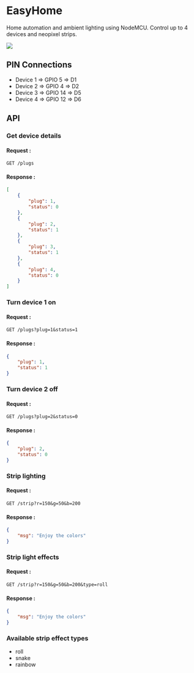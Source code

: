 # EasyHome
Home automation and ambient lighting using NodeMCU.
Control up to 4 devices and neopixel strips.

![](https://i.imgur.com/E4ydN86.png)

## PIN Connections
 * Device 1 => GPIO 5 =>  D1
 * Device 2 => GPIO 4 =>  D2
 * Device 3 => GPIO 14 =>  D5
 * Device 4 => GPIO 12 =>  D6

## API

### Get device details
#### Request :
`GET /plugs`
#### Response :
```json
[
    {
        "plug": 1,
        "status": 0
    },
    {
        "plug": 2,
        "status": 1
    },
    {
        "plug": 3,
        "status": 1
    },
    {
        "plug": 4,
        "status": 0
    }
]
```

### Turn device 1 on
#### Request :
`GET /plugs?plug=1&status=1`
#### Response :
```json
{
    "plug": 1,
    "status": 1
}
```

### Turn device 2 off
#### Request :
`GET /plugs?plug=2&status=0`
#### Response :
```json
{
    "plug": 2,
    "status": 0
}
```

### Strip lighting
#### Request :
`GET /strip?r=150&g=50&b=200`
#### Response :
```json
{
    "msg": "Enjoy the colors"
}
```

### Strip light effects
#### Request :
`GET /strip?r=150&g=50&b=200&type=roll`
#### Response :
```json
{
    "msg": "Enjoy the colors"
}
```

### Available strip effect types
 * roll
 * snake
 * rainbow 